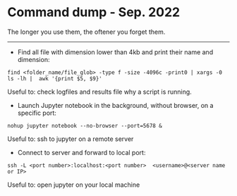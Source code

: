 # Command dump - Sep. 2022

The longer you use them, the oftener you forget them.

---

- Find all file with dimension lower than 4kb and print their name and dimension:
```
find <folder_name/file_glob> -type f -size -4096c -print0 | xargs -0 ls -lh |  awk '{print $5, $9}'
```
Useful to: check logfiles and results file why a script is running. 

- Launch Jupyter notebook in the background, without browser, on a specific port:
```
nohup jupyter notebook --no-browser --port=5678 &
```
Useful to: ssh to jupyter on a remote server

- Connect to server and forward to local port:
```
ssh -L <port number>:localhost:<port number>  <username>@<server name or IP>
```

Useful to: open jupyter on your local machine
